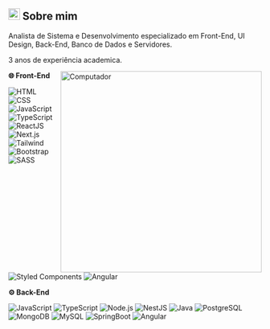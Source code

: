<div>
  <div>
    <h2>
      <span><img src="https://imgur.com/YBRZguG.gif" width="23px" height="23px"></span>
      Sobre mim
    </h2>
    <p align="left">
      Analista de Sistema e Desenvolvimento especializado em Front-End, UI Design, Back-End, Banco de Dados e Servidores.
    </p>
     <p align="left">
      3 anos de experiência academica.
     </p>
    <img src="https://raw.githubusercontent.com/MicaelliMedeiros/micaellimedeiros/master/image/computer-illustration.png"
      width="400px" align="right" alt="Computador">
    <div>
      <p align="left">
        <strong>🌐 Front-End</strong>
      </p>
      <p align="left">
        <img src="https://img.shields.io/badge/-HTML-05122A?style=for-the-badge&logo=html5" alt="HTML">
        <img src="https://img.shields.io/badge/-CSS-05122A?style=for-the-badge&logo=CSS3&logoColor=1572B6" alt="CSS">
        <img src="https://img.shields.io/badge/-JavaScript-05122A?style=for-the-badge&logo=javascript" alt="JavaScript">
        <img src="https://img.shields.io/badge/-TypeScript-05122A?style=for-the-badge&logo=typescript&logoColor=2F6DB9" alt="TypeScript">
        <img src="https://img.shields.io/badge/-ReactJS-05122A?style=for-the-badge&logo=react&logoColor=2F6DB9" alt="ReactJS">
        <img src="https://img.shields.io/badge/-Next.js-05122A?style=for-the-badge&logo=next.js" alt="Next.js">
        <img src="https://img.shields.io/badge/-Tailwind-05122A?style=for-the-badge&logo=tailwindcss" alt="Tailwind">
        <img src="https://img.shields.io/badge/-Bootstrap-05122A?style=for-the-badge&logo=bootstrap" alt="Bootstrap">
        <img src="https://img.shields.io/badge/-SASS-05122A?style=for-the-badge&logo=sass&logoColor=CC6699" alt="SASS">
        <img src="https://img.shields.io/badge/-StyledComponents-05122A?style=for-the-badge&logo=styledcomponents&logoColor=CC6699" alt="Styled Components">
        <img src="https://img.shields.io/badge/-Angular-05122A?style=for-the-badge&logo=angular" alt="Angular">
      
  </div>
  
  <div>
    <p align="left">
      <strong>⚙️ Back-End</strong>
    </p>
    <p align="left">
      <img src="https://img.shields.io/badge/-JavaScript-05122A?style=for-the-badge&logo=javascript" alt="JavaScript">
      <img src="https://img.shields.io/badge/-TypeScript-05122A?style=for-the-badge&logo=typescript&logoColor=2F6DB9" alt="TypeScript">
      <img src="https://img.shields.io/badge/-NodeJS-05122A?style=for-the-badge&logo=nodedotjs" alt="Node.js">
      <img src="https://img.shields.io/badge/-NestJS-05122A?style=for-the-badge&logo=nestjs&logoColor=e0234e" alt="NestJS">
      <img src="https://img.shields.io/badge/-Java-05122A?style=for-the-badge&logo=java" alt="Java">
      <img src="https://img.shields.io/badge/-PostgreSQL-05122A?style=for-the-badge&logo=postgresql" alt="PostgreSQL">
      <img src="https://img.shields.io/badge/-MongoDB-05122A?style=for-the-badge&logo=mongodb" alt="MongoDB">
      <img src="https://img.shields.io/badge/-MySQL-05122A?style=for-the-badge&logo=mysql&logoColor=4479A1" alt="MySQL">
      <img src="https://img.shields.io/badge/-SpringBoot-05122A?style=for-the-badge&logo=springboot" alt="SpringBoot">
      <img src="https://img.shields.io/badge/-Postman-05122A?style=for-the-badge&logo=postman" alt="Angular"
      

  </div>
</div>
